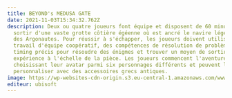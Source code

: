 ```yaml
---
title: BEYOND's MEDUSA GATE
date: 2021-11-03T15:34:32.762Z
description: Deux ou quatre joueurs font équipe et disposent de 60 minutes pour
  sortir d'une vaste grotte côtière égéenne où est ancré le navire légendaire
  des Argonautes. Pour réussir à s'échapper, les joueurs doivent utiliser un
  travail d'équipe coopératif, des compétences de résolution de problèmes et un
  timing précis pour résoudre des énigmes et trouver un moyen de sortir de cette
  expérience à l'échelle de la pièce. Les joueurs commencent l'aventure en
  choisissant leur avatar parmi six personnages différents et peuvent le
  personnaliser avec des accessoires grecs antiques.
image: https://wp-websites-cdn-origin.s3.eu-central-1.amazonaws.com/www.ubisoftescapegames.com/wp-content/uploads/2019/05/14231319/www.ubisoftescapegames.com-beyondmedusagate-atlas-1000x600.jpg
editeur: ubisoft
---
```

